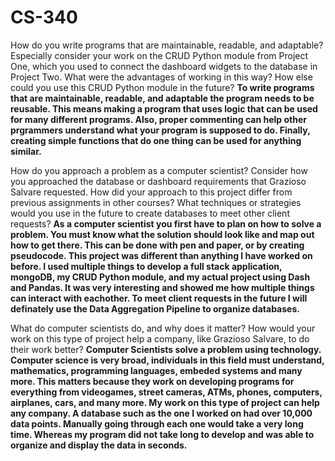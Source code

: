 # CS-340

How do you write programs that are maintainable, readable, and adaptable? Especially consider your work on the CRUD Python module from Project One, which you used to connect the dashboard widgets to the database in Project Two. What were the advantages of working in this way? How else could you use this CRUD Python module in the future?
**To write programs that are maintainable, readable, and adaptable the program needs to be reusable.  This means making a program that uses logic that can be used for many different programs.  Also, proper commenting can help other prgrammers understand what your program is supposed to do.  Finally, creating simple functions that do one thing can be used for anything similar.**

How do you approach a problem as a computer scientist? Consider how you approached the database or dashboard requirements that Grazioso Salvare requested. How did your approach to this project differ from previous assignments in other courses? What techniques or strategies would you use in the future to create databases to meet other client requests?
**As a computer scientist you first have to plan on how to solve a problem.  You must know what the solution should look like and map out how to get there.  This can be done with pen and paper, or by creating pseudocode.  This project was different than anything I have worked on before.  I used multiple things to develop a full stack application, mongoDB, my CRUD Python module, and my actual project using Dash and Pandas.  It was very interesting and showed me how multiple things can interact with eachother.  To meet client requests in the future I will definately use the Data Aggregation Pipeline to organize databases.**

What do computer scientists do, and why does it matter? How would your work on this type of project help a company, like Grazioso Salvare, to do their work better?
**Computer Scientists solve a problem using technology.  Computer science is very broad, individuals in this field must understand, mathematics, programming languages, embeded systems and many more.  This matters because they work on developing programs for everything from videogames, street cameras, ATMs, phones, computers, airplanes, cars, and many more.  My work on this type of project can help any company.  A database such as the one I worked on had over 10,000 data points. Manually going through each one would take a very long time.  Whereas my program did not take long to develop and was able to organize and display the data in seconds.**
